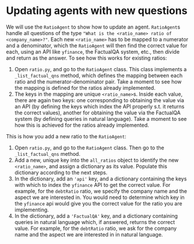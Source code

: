 # Updating agents with new questions
We will use the `RatioAgent` to show how to update an agent. `RatioAgent`s handle all questions of the type `"What is the <ratio_name> ratio of <company_name>?"`. Each new `<ratio_name>` has to be mapped to a numerator and a denominator, which the `RatioAgent` will then find the correct value for each, using an API like `yfinance`, the FactualQA system, etc., then divide and return as the answer. To see how this works for existing ratios:
1. Open `ratio.py`, and go to the `RatioAgent` class. This class implements a `_list_factual_qns` method, which defines the mapping between each ratio and the numerator-denominator pair. Take a moment to see how the mapping is defined for the ratios already implemented.
2. The keys in the mapping are unique `<ratio_name>`s. Inside each value, there are again two keys: one corresponding to obtaining the value via an API (by defining the keys which index the API properly s.t. it returns the correct values), another for obtaining the value via the FactualQA system (by defining queries in natural language). Take a moment to see how this is achieved for the ratios already implemented.

This is how you add a new ratio to the `RatioAgent`:
1. Open `ratio.py`, and go to the `RatioAgent` class. Then go to the `_list_factual_qns` method.
2. Add a new, unique key into the `all_ratios` object to identify the new `<ratio_name>`, and assign a dictionary as its value. Populate this dictionary according to the next steps.
3. In the dictionary, add an `'api'` key, and a dictionary containing the keys with which to index the `yfinance` API to get the correct value. For example, for the `debtRatio` ratio, we specify the company name and the aspect we are interested in. You would need to determine which key in the `yfinance` api would give you the correct value for the ratio you are implementing.
4. In the dictionary, add a `'FactualQA'` key, and a dictionary containing queries in natural language which, if answered, returns the correct value. For example, for the `debtRatio` ratio, we ask for the company name and the aspect we are interested in in natural language.